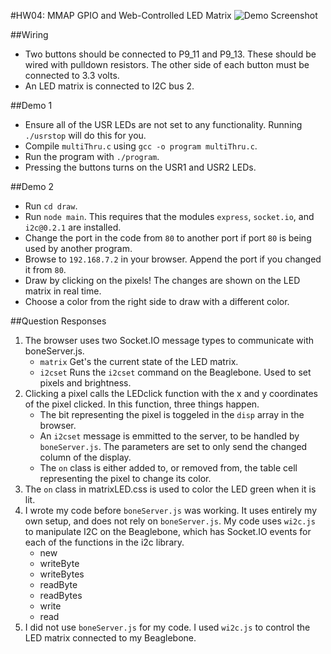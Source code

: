 #HW04: MMAP GPIO and Web-Controlled LED Matrix
![Demo Screenshot](https://dl.dropboxusercontent.com/u/8521871/hosted/beaglebone/hw04/demo.gif)

##Wiring
 - Two buttons should be connected to P9_11 and P9_13.  These should be wired with pulldown resistors.  The other side of each button must be connected to 3.3 volts.
 - An LED matrix is connected to I2C bus 2.

##Demo 1
 - Ensure all of the USR LEDs are not set to any functionality.  Running `./usrstop` will do this for you.
 - Compile `multiThru.c` using `gcc -o program multiThru.c`.
 - Run the program with `./program`.
 - Pressing the buttons turns on the USR1 and USR2 LEDs.

##Demo 2
 - Run `cd draw`.
 - Run `node main`.  This requires that the modules `express`, `socket.io`, and `i2c@0.2.1` are installed.
 - Change the port in the code from `80` to another port if port `80` is being used by another program.
 - Browse to `192.168.7.2` in your browser.  Append the port if you changed it from `80`.
 - Draw by clicking on the pixels!  The changes are shown on the LED matrix in real time.
 - Choose a color from the right side to draw with a different color.

##Question Responses
1. The browser uses two Socket.IO message types to communicate with boneServer.js.
   * `matrix` Get's the current state of the LED matrix.
   * `i2cset` Runs the `i2cset` command on the Beaglebone.  Used to set pixels and brightness.
2. Clicking a pixel calls the LEDclick function with the x and y coordinates of the pixel clicked.  In this function, three things happen.
   * The bit representing the pixel is toggeled in the `disp` array in the browser.
   * An `i2cset` message is emmitted to the server, to be handled by `boneServer.js`.  The parameters are set to only send the changed column of the display.
   * The `on` class is either added to, or removed from, the table cell representing the pixel to change its color.
3. The `on` class in matrixLED.css is used to color the LED green when it is lit.
4. I wrote my code before `boneServer.js` was working.  It uses entirely my own setup, and does not rely on `boneServer.js`.  My code uses `wi2c.js` to manipulate I2C on the Beaglebone, which has Socket.IO events for each of the functions in the i2c library.
   * new
   * writeByte
   * writeBytes
   * readByte
   * readBytes
   * write
   * read
5. I did not use `boneServer.js` for my code.  I used `wi2c.js` to control the LED matrix connected to my Beaglebone.
